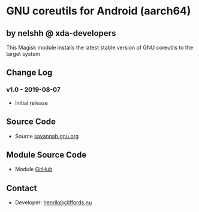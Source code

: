 # GNU coreutils for Android (aarch64)

## by nelshh @ xda-developers

This Magisk module installs the latest stable version of GNU coreutils to the target system

## Change Log

### v1.0 - 2019-08-07
* Initial release

## Source Code
* Source [savannah.gnu.org](https://git.savannah.gnu.org/git/coreutils.git)

## Module Source Code
* Module [GitHub](https://github.com/henriknelson/coreutils-magisk-module)

## Contact
* Developer: [henrik@cliffords.nu](mailto:henrik@cliffords.nu)
